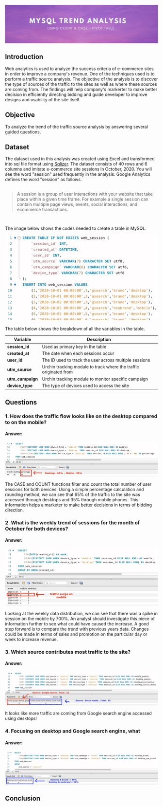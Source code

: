 ![Banner](https://github.com/Hafizah/Trend-Analysis-using-MySQL/blob/main/Images/banner.png)
## Introduction
Web analytics is used to analyze the success criteria of e-commerce sites in order to improve a company's revenue. One of the techniques used is to perform a traffic source analysis. The objective of the analysis is to discover the type of sources of the traffic to the sites as well as where these sources are coming from. The findings will help company's markerter to make better decision in efficiently directing bidding and guide developer to improve designs and usability of the site itself.

## Objective
To analyze the trend of the traffic source analysis by answering several guided questions.

## Dataset
The dataset used in this analysis was created using Excel and transformed into sql file format using [Sqlizer](https://sqlizer.io). The dataset consists of 40 rows and 6 columns and imitate e-commerce site sessions in October, 2020. You will see the word "session" used frequently in the analysis. Google Analytics defines the word "session" as follows.
<br>
<br>

> A session is a group of user interactions with your website that take place within a given time frame. For example a single session can contain multiple page views, events, social interactions, and ecommerce transactions.
<br>

The image below shows the codes needed to create a table in MySQL.

![table_creation](https://github.com/Hafizah/Trend-Analysis-using-MySQL/blob/main/Images/table%20creation.jpg)
<br>
<br>
The table below shows the breakdown of all the variables in the table.

Variable | Description
---- | -------
**session_id** | Used as primary key in the table
**created_at** | The date when each sessions occur
**user_id** | The ID used to track the user across multiple sessions
**utm_source** | Urchin tracking module to track where the traffic originated from 
**utm_campaign** | Urchin tracking module to monitor specific campaign
**device_type** | The type of devices used to access the site


## Questions
### 1.  How does the traffic flow looks like on the desktop compared to on the mobile?

#### Answer:
![Banner](https://github.com/Hafizah/Trend-Analysis-using-MySQL/blob/main/Images/total%20in%20percentage.jpg)

The CASE and COUNT functions filter and count the total number of user sessions for both devices. Using a simple percentage calculation and rounding method, we can see that 65% of the traffic to the site was accessed through desktops and 35% through mobile phones. This information helps a marketer to make better decisions in terms of bidding direction.


### 2.  What is the weekly trend of sessions for the month of October for both devices?

#### Answer:
![traffic surge](https://github.com/Hafizah/Trend-Analysis-using-MySQL/blob/main/Images/traffic%20surge%20.jpg)

Looking at the weekly data distribution, we can see that there was a spike in session on the mobile by 700%. An analyst should investigate this piece of information further to see what could have caused the increase. A good step forward is to compare the trend with previous years data. Changes could be made in terms of sales and promotion on the particular day or week to increase revenue.


### 3. Which source contributes most traffic to the site?

#### Answer:
![Banner](https://github.com/Hafizah/Trend-Analysis-using-MySQL/blob/main/Images/Traffic%20source.jpg)

It looks like more traffic are coming from Google search engine accessed using desktops! 

### 4. Focusing on desktop and Google search engine, what 

#### Answer:
![Banner](https://github.com/Hafizah/Trend-Analysis-using-MySQL/blob/main/Images/brand%20non.jpg)

## Conclusion




